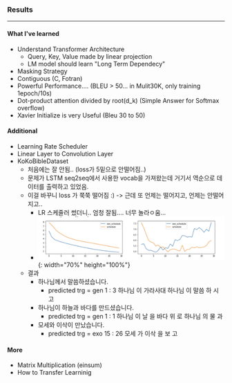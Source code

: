 ### Results
------
#### What I've learned
- Understand Transformer Architecture
  - Query, Key, Value made by linear projection
  - LM model should learn "Long Term Dependecy"
- Masking Strategy
- Contiguous (C, Fotran)
- Powerful Performance.... (BLEU > 50... in Mulit30K, only training 1epoch/10s)
- Dot-product attention divided by root(d_k) (Simple Answer for Softmax overflow)
- Xavier Initialize is very Useful (Bleu 30 to 50)

#### Additional
- Learning Rate Scheduler
- Linear Layer to Convolution Layer
- KoKoBibleDataset
  - 처음에는 잘 안됨.. (loss가 5밑으로 안떨어짐..) 
  - 문제가 LSTM seq2seq에서 사용한 vocab을 가져왔는데 거기서 역순으로 데이터를 출력하고 있었음. 
  - 이걸 바꾸니 loss 가 쭉쭉 떨어짐 :) -> 근데 또 언제는 떨어지고, 언제는 안떨어지고.. 
    - LR 스케줄러 썼더니.. 엄청 잘됨.... 너무 놀라ㅇ움...
    - ![스케줄러 비교](./resource/schedule_option.png){: width="70%" height="100%"}
  - 결과
    - 하나님께서 말씀하셨습니다.
      - predicted trg = gen 1 : 3 하나님 이 가라사대 하나님 이 말씀 하 시 고 <EOS>
    - 하나님이 하늘과 바다를 만드셨습니다.
      - predicted trg = gen 1 : 1 하나님 이 날 을 바다 위 로 하나님 의 물 과 <EOS>
    - 모세와 이삭이 만났습니다.
      - predicted trg = exo 15 : 26 모세 가 이삭 을 보 고 <EOS>

#### More
- Matrix Multiplication (einsum)
- How to Transfer Learninig

